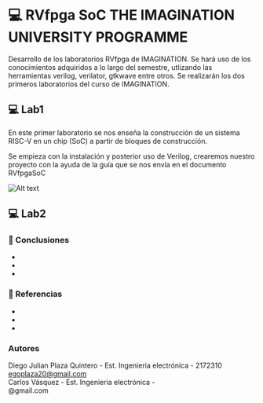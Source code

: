 # 💻 RVfpga SoC THE IMAGINATION UNIVERSITY PROGRAMME

Desarrollo de los laboratorios RVfpga de IMAGINATION. Se hará uso de los conocimientos adquiridos a lo largo del semestre, utlizando las herramientas verilog, verilator, gtkwave entre otros. Se realizarán los dos primeros laboratorios del curso de IMAGINATION.

## 💻 Lab1

En este primer laboratorio se nos enseña la construcción de un sistema RISC-V en un chip (SoC) a partir de bloques de construcción.

Se empieza con la instalación y posterior uso de Verilog, crearemos nuestro proyecto con la ayuda de la guía que se nos envía en el documento RVfpgaSoC 



![Alt text](https://i.imgur.com/p8BD2YP.png)

## 💻 Lab2




### 🔖 Conclusiones
-
-
-

### 🔖 Referencias
-
-
-

### Autores
Diego Julian Plaza Quintero - Est. Ingenieria electrónica - 2172310
<br/>
egoplaza20@gmail.com
<br/>
Carlos Vásquez - Est. Ingenieria electrónica - 
<br/>
@gmail.com
